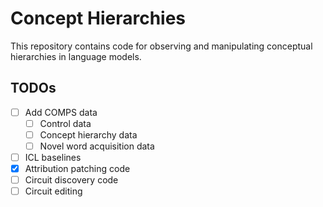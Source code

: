 # Concept Hierarchies
This repository contains code for observing and manipulating conceptual hierarchies in language models.

## TODOs
- [ ] Add COMPS data
	- [ ] Control data
	- [ ] Concept hierarchy data
	- [ ] Novel word acquisition data
- [ ] ICL baselines
- [x] Attribution patching code
- [ ] Circuit discovery code
- [ ] Circuit editing
